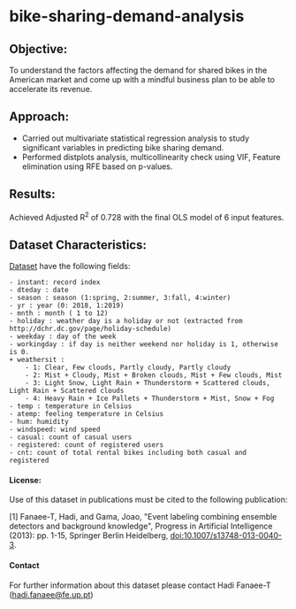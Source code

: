 # bike-sharing-demand-analysis

## Objective:
To understand the factors affecting the demand for shared bikes in the American market and come up with a mindful business plan to be able to accelerate its revenue.

## Approach:
- Carried out multivariate statistical regression analysis to study significant variables in predicting bike sharing demand.
- Performed distplots analysis, multicollinearity check using VIF, Feature elimination using RFE based on p-values.

## Results:
Achieved Adjusted R<sup>2</sup> of 0.728 with the final OLS model of 6 input features.

## Dataset Characteristics:

[Dataset](https://www.kaggle.com/gauravduttakiit/bike-sharing) have the following fields:
	
	- instant: record index
	- dteday : date
	- season : season (1:spring, 2:summer, 3:fall, 4:winter)
	- yr : year (0: 2018, 1:2019)
	- mnth : month ( 1 to 12)
	- holiday : weather day is a holiday or not (extracted from http://dchr.dc.gov/page/holiday-schedule)
	- weekday : day of the week
	- workingday : if day is neither weekend nor holiday is 1, otherwise is 0.
	+ weathersit : 
		- 1: Clear, Few clouds, Partly cloudy, Partly cloudy
		- 2: Mist + Cloudy, Mist + Broken clouds, Mist + Few clouds, Mist
		- 3: Light Snow, Light Rain + Thunderstorm + Scattered clouds, Light Rain + Scattered clouds
		- 4: Heavy Rain + Ice Pallets + Thunderstorm + Mist, Snow + Fog
	- temp : temperature in Celsius
	- atemp: feeling temperature in Celsius
	- hum: humidity
	- windspeed: wind speed
	- casual: count of casual users
	- registered: count of registered users
	- cnt: count of total rental bikes including both casual and registered
	


#### License:

Use of this dataset in publications must be cited to the following publication:

[1] Fanaee-T, Hadi, and Gama, Joao, "Event labeling combining ensemble detectors and background knowledge", Progress in Artificial Intelligence (2013): pp. 1-15, Springer Berlin Heidelberg, [doi:10.1007/s13748-013-0040-3](http://dx.doi.org/10.1007/s13748-013-0040-3).

#### Contact
For further information about this dataset please contact Hadi Fanaee-T (hadi.fanaee@fe.up.pt)
